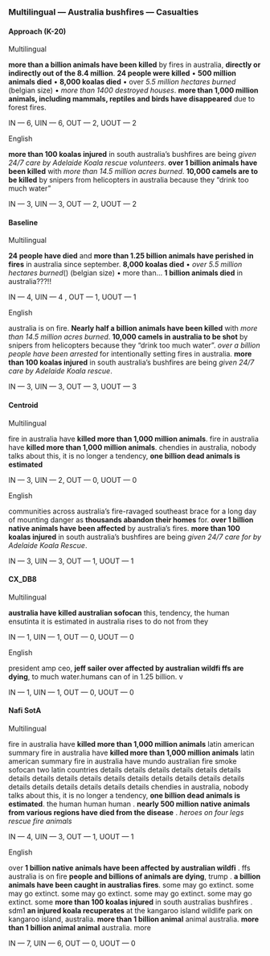### Multilingual — Australia bushfires — Casualties



#### Approach (K-20)

Multilingual

**more than a billion animals have been killed** by fires in australia, **directly or indirectly out of the 8.4 million**. **24 people were killed** • **500 million animals died** • **8,000 koalas died** • over *5.5 million hectares burned* (belgian size) • *more than 1400 destroyed houses*. **more than 1,000 million animals, including mammals, reptiles and birds have disappeared** due to forest fires.

IN — 6, UIN — 6, OUT — 2, UOUT — 2 

English

**more than 100 koalas injured** in south australia’s bushfires are being *given 24/7 care by Adelaide Koala rescue volunteers*. **over 1 billion animals have been killed** with *more than 14.5 million acres burned*. **10,000 camels are to be killed** by snipers from helicopters in australia because they “drink too much water”

IN — 3, UIN — 3, OUT — 2, UOUT — 2 

#### Baseline

Multilingual

**24 people have died** and **more than 1.25 billion animals have perished in fires** in australia since september. **8,000 koalas died** • *over 5.5 million hectares burned*() (belgian size) • more than... **1 billion animals died** in australia???!!

IN — 4, UIN — 4 , OUT — 1, UOUT — 1 

English

australia is on fire. **Nearly half a billion animals have been killed** with *more than 14.5 million acres burned*. **10,000 camels in australia to be shot** by snipers from helicopters because they “drink too much water”. *over a billion people have been arrested* for intentionally setting fires in australia. **more than 100 koalas injured** in south australia’s bushfires are being *given 24/7 care by Adelaide Koala rescue*.

IN — 3, UIN — 3, OUT — 3, UOUT — 3 

#### Centroid

Multilingual

fire in australia have **killed more than 1,000 million animals**. fire in australia have **killed more than 1,000 million animals**. chendies in australia, nobody talks about this, it is no longer a tendency, **one billion dead animals is estimated**

IN — 3, UIN — 2, OUT — 0, UOUT — 0 

English

communities across australia’s fire-ravaged southeast brace for a long day of mounting danger as **thousands abandon their homes** for. **over 1 billion native animals have been affected** by australia’s fires. **more than 100 koalas injured** in south australia’s bushfires are being *given 24/7 care for by Adelaide Koala Rescue*.

IN — 3, UIN — 3, OUT — 1, UOUT — 1 

#### CX\_DB8

Multilingual

**australia have killed australian sofocan** this, tendency, the human ensutinta it is estimated in australia rises to do not from they 

IN — 1, UIN — 1, OUT — 0, UOUT — 0 

English

president amp ceo, **jeff sailer over affected by australian wildfi ffs are dying**, to much water.humans can of in 1.25 billion. v

IN — 1, UIN — 1, OUT — 0, UOUT — 0 

#### Nafi SotA

Multilingual

fire in australia have **killed more than 1,000 million animals** latin american summary fire in australia have **killed more than 1,000 million animals** latin american summary fire in australia have
mundo australian fire smoke sofocan two latin countries details details details details details details details details details details details details details details details details details details details details details details
chendies in australia, nobody talks about this, it is no longer a tendency, **one billion dead animals is estimated**. the human human human .
**nearly 500 million native animals from various regions have died from the disease** .
*heroes on four legs rescue fire animals*

IN — 4, UIN — 3, OUT — 1, UOUT — 1 

English

over **1 billion native animals have been affected by australian wildfi** .
ffs australia is on fire **people and billions of animals are dying**, trump .
**a billion animals have been caught in australias fires**. some may go extinct. some may go extinct. some may go extinct. some may go extinct. some may go extinct. some
**more than 100 koalas injured** in south australias bushfires .
sdm1 **an injured koala recuperates** at the kangaroo island wildlife park on kangaroo island, australia. **more than 1 billion animal** animal australia. **more than 1 billion animal animal** australia. more

IN — 7, UIN — 6, OUT — 0, UOUT — 0 
